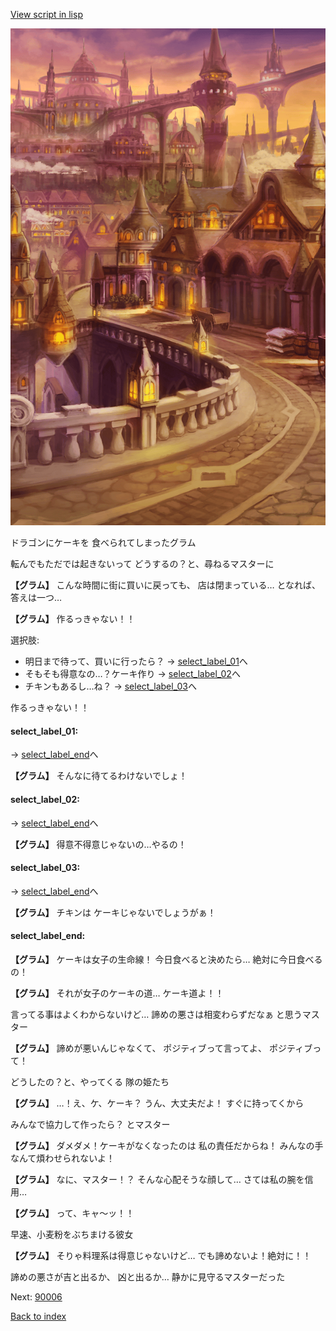 [View script in lisp](../scripts/10084102.txt)

![town_evening.png](../images/backgrounds/town_evening.png)

ドラゴンにケーキを
食べられてしまったグラム

転んでもただでは起きないって
どうするの？と、尋ねるマスターに

**【グラム】**
こんな時間に街に買いに戻っても、
店は閉まっている…
となれば、答えは一つ…

**【グラム】**
作るっきゃない！！

選択肢:
- 明日まで待って、買いに行ったら？ → [select_label_01](#select_label_01)へ
- そもそも得意なの…？ケーキ作り → [select_label_02](#select_label_02)へ
- チキンもあるし…ね？ → [select_label_03](#select_label_03)へ

作るっきゃない！！

#### select_label_01:
 → [select_label_end](#select_label_end)へ

**【グラム】**
そんなに待てるわけないでしょ！

#### select_label_02:
 → [select_label_end](#select_label_end)へ

**【グラム】**
得意不得意じゃないの…やるの！

#### select_label_03:
 → [select_label_end](#select_label_end)へ

**【グラム】**
チキンは
ケーキじゃないでしょうがぁ！

#### select_label_end:

**【グラム】**
ケーキは女子の生命線！
今日食べると決めたら…
絶対に今日食べるの！

**【グラム】**
それが女子のケーキの道…
ケーキ道よ！！

言ってる事はよくわからないけど…
諦めの悪さは相変わらずだなぁ
と思うマスター

**【グラム】**
諦めが悪いんじゃなくて、
ポジティブって言ってよ、
ポジティブって！

どうしたの？と、やってくる
隊の姫たち

**【グラム】**
…！え、ケ、ケーキ？
うん、大丈夫だよ！
すぐに持ってくから

みんなで協力して作ったら？
とマスター

**【グラム】**
ダメダメ！ケーキがなくなったのは
私の責任だからね！
みんなの手なんて煩わせられないよ！

**【グラム】**
なに、マスター！？
そんな心配そうな顔して…
さては私の腕を信用…

**【グラム】**
って、キャ〜ッ！！

早速、小麦粉をぶちまける彼女

**【グラム】**
そりゃ料理系は得意じゃないけど…
でも諦めないよ！絶対に！！

諦めの悪さが吉と出るか、
凶と出るか…
静かに見守るマスターだった

Next: [90006](90006.md)

[Back to index](index.md)
